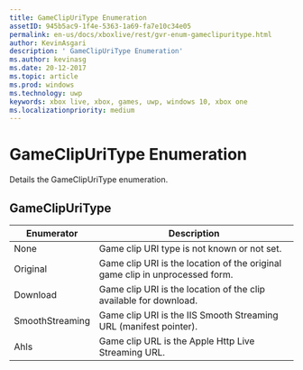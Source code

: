 ```yaml
---
title: GameClipUriType Enumeration
assetID: 945b5ac9-1f4e-5363-1a69-fa7e10c34e05
permalink: en-us/docs/xboxlive/rest/gvr-enum-gameclipuritype.html
author: KevinAsgari
description: ' GameClipUriType Enumeration'
ms.author: kevinasg
ms.date: 20-12-2017
ms.topic: article
ms.prod: windows
ms.technology: uwp
keywords: xbox live, xbox, games, uwp, windows 10, xbox one
ms.localizationpriority: medium
---
```



# GameClipUriType Enumeration
Details the GameClipUriType enumeration. 
<a id="ID4ET"></a>

 
## GameClipUriType
 
| <b>Enumerator</b>| <b>Description</b>| 
| --- | --- | 
| None| Game clip URI type is not known or not set.| 
| Original| Game clip URI is the location of the original game clip in unprocessed form.| 
| Download| Game clip URI is the location of the clip available for download.| 
| SmoothStreaming| Game clip URI is the IIS Smooth Streaming URL (manifest pointer).| 
| Ahls| Game clip URL is the Apple Http Live Streaming URL.| 
  